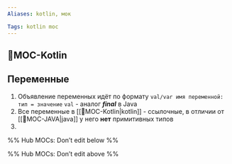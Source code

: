 ```yaml
---
Aliases: kotlin, мок

Tags: kotlin moc
---
```





## 📙MOC-Kotlin

## Переменные
1) Объявление переменных идёт по формату `val/var имя переменной: тип = значение`
`val` - аналог ***final*** в Java
2) Все переменные в [[📙MOC-Kotlin|kotlin]] - ссылочные, в отличии от [[📙MOC-JAVA|java]] у него **нет** примитивных типов
3) 

%% Hub MOCs: Don’t edit below  %%

%% Hub MOCs: Don’t edit above  %%
